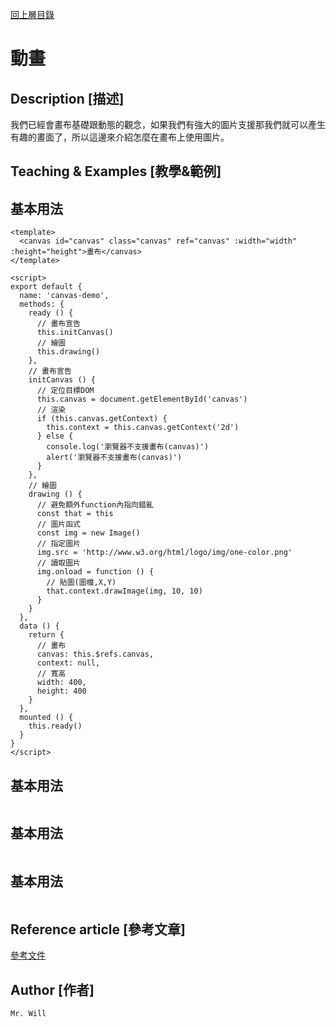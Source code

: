 [回上層目錄](../README.md)

# 動畫

## **Description [描述]**
我們已經會畫布基礎跟動態的觀念，如果我們有強大的圖片支援那我們就可以產生有趣的畫面了，所以這邊來介紹怎麼在畫布上使用圖片。

## **Teaching & Examples [教學&範例]**
## 基本用法
```vue
<template>
  <canvas id="canvas" class="canvas" ref="canvas" :width="width" :height="height">畫布</canvas>
</template>

<script>
export default {
  name: 'canvas-demo',
  methods: {
    ready () {
      // 畫布宣告
      this.initCanvas()
      // 繪圖
      this.drawing()
    },
    // 畫布宣告
    initCanvas () {
      // 定位目標DOM
      this.canvas = document.getElementById('canvas')
      // 渲染
      if (this.canvas.getContext) {
        this.context = this.canvas.getContext('2d')
      } else {
        console.log('瀏覽器不支援畫布(canvas)')
        alert('瀏覽器不支援畫布(canvas)')
      }
    },
    // 繪圖
    drawing () {
      // 避免額外function內指向錯亂
      const that = this
      // 圖片函式
      const img = new Image()
      // 指定圖片
      img.src = 'http://www.w3.org/html/logo/img/one-color.png'
      // 讀取圖片
      img.onload = function () {
        // 貼圖(圖檔,X,Y)
        that.context.drawImage(img, 10, 10)
      }
    }
  },
  data () {
    return {
      // 畫布
      canvas: this.$refs.canvas,
      context: null,
      // 寬高
      width: 400,
      height: 400
    }
  },
  mounted () {
    this.ready()
  }
}
</script>
```

## 基本用法
```vue
```

## 基本用法
```vue
```

## 基本用法
```vue
```

## **Reference article [參考文章]**
[參考文件](網址)

## **Author [作者]**
`Mr. Will`

